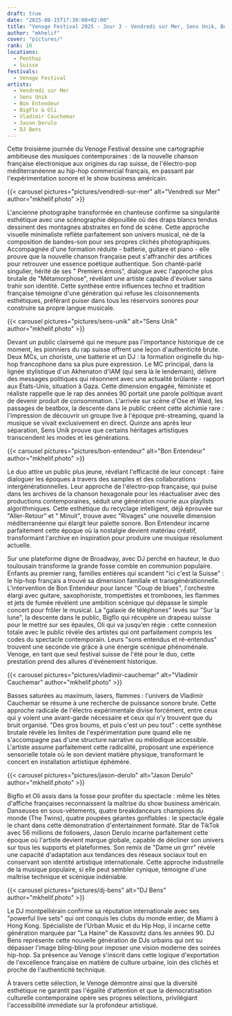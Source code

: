 ```yaml
---
draft: true
date: "2025-08-15T17:30:00+02:00"
title: "Venoge Festival 2025 - Jour 3 - Vendredi sur Mer, Sens Unik, Bon Entendeur, BigFlo & Oli, Vladimir Cauchemar, Jason Derulo, DJ Bens"
author: "mkhelif"
cover: "pictures/"
rank: 10
locations:
  - Penthaz
  - Suisse
festivals:
  - Venoge Festival
artists:
  - Vendredi sur Mer
  - Sens Unik
  - Bon Entendeur
  - BigFlo & Oli
  - Vladimir Cauchemar
  - Jason Derulo
  - DJ Bens
---
```


Cette troisième journée du Venoge Festival dessine une cartographie ambitieuse des musiques contemporaines : de la
nouvelle chanson française électronique aux origines du rap suisse, de l'électro-pop méditerranéenne au hip-hop
commercial français, en passant par l'expérimentation sonore et le show business américain.


{{< carousel pictures="pictures/vendredi-sur-mer" alt="Vendredi sur Mer" author="mkhelif.photo" >}}

L'ancienne photographe transformée en chanteuse confirme sa singularité esthétique avec une scénographie dépouillée où
des draps blancs tendus dessinent des montagnes abstraites en fond de scène. Cette approche visuelle minimaliste reflète
parfaitement son univers musical, né de la composition de bandes-son pour ses propres clichés photographiques.
Accompagnée d'une formation réduite - batterie, guitare et piano - elle prouve que la nouvelle chanson française peut
s'affranchir des artifices pour retrouver une essence poétique authentique. Son chanté-parlé singulier, hérité de ses "
Premiers émois", dialogue avec l'approche plus brutale de "Métamorphose", révélant une artiste capable d'évoluer sans
trahir son identité. Cette synthèse entre influences techno et tradition française témoigne d'une génération qui refuse
les cloisonnements esthétiques, préférant puiser dans tous les réservoirs sonores pour construire sa propre langue
musicale.


{{< carousel pictures="pictures/sens-unik" alt="Sens Unik" author="mkhelif.photo" >}}

Devant un public clairsemé qui ne mesure pas l'importance historique de ce moment, les pionniers du rap suisse offrent
une leçon d'authenticité brute. Deux MCs, un choriste, une batterie et un DJ : la formation originelle du hip-hop
francophone dans sa plus pure expression. Le MC principal, dans la lignée stylistique d'un Akhenaton d'IAM (qui sera là
le lendemain), délivre des messages politiques qui résonnent avec une actualité brûlante - rapport aux États-Unis,
situation à Gaza. Cette dimension engagée, féministe et réaliste rappelle que le rap des années 90 portait une parole
politique avant de devenir produit de consommation. L'arrivée sur scène d'Ose et Waid, les passages de beatbox, la
descente dans le public créent cette alchimie rare : l'impression de découvrir un groupe live à l'époque pré-streaming,
quand la musique se vivait exclusivement en direct. Quinze ans après leur séparation, Sens Unik prouve que certains
héritages artistiques transcendent les modes et les générations.


{{< carousel pictures="pictures/bon-entendeur" alt="Bon Entendeur" author="mkhelif.photo" >}}

Le duo attire un public plus jeune, révélant l'efficacité de leur concept : faire dialoguer les époques à travers des
samples et des collaborations intergénérationnelles. Leur approche de l'électro-pop française, qui puise dans les
archives de la chanson hexagonale pour les réactualiser avec des productions contemporaines, séduit une génération
nourrie aux playlists algorithmiques. Cette esthétique du recyclage intelligent, déjà éprouvée sur "Aller-Retour" et "
Minuit", trouve avec "Rivages" une nouvelle dimension méditerranéenne qui élargit leur palette sonore. Bon Entendeur
incarne parfaitement cette époque où la nostalgie devient matériau créatif, transformant l'archive en inspiration pour
produire une musique résolument actuelle.


Sur une plateforme digne de Broadway, avec DJ perché en hauteur, le duo toulousain transforme la grande fosse comble en
communion populaire. Enfants au premier rang, familles entières qui scandent "ici c'est la Suisse" : le hip-hop français
a trouvé sa dimension familiale et transgénérationnelle. L'intervention de Bon Entendeur pour lancer "Coup de blues",
l'orchestre élargi avec guitare, saxophoniste, trompettistes et trombones, les flammes et jets de fumée révèlent une
ambition scénique qui dépasse le simple concert pour frôler le musical. La "galaxie de téléphones" levés sur "Sur la
lune", la descente dans le public, Bigflo qui récupère un drapeau suisse pour le mettre sur ses épaules, Oli qui va
jusqu'en régie : cette connexion totale avec le public révèle des artistes qui ont parfaitement compris les codes du
spectacle contemporain. Leurs "sons entendus et ré-entendus" trouvent une seconde vie grâce à une énergie scénique
phénoménale. Venoge, en tant que seul festival suisse de l'été pour le duo, cette prestation prend des allures
d'événement historique.


{{< carousel pictures="pictures/vladimir-cauchemar" alt="Vladimir Cauchemar" author="mkhelif.photo" >}}

Basses saturées au maximum, lasers, flammes : l'univers de Vladimir Cauchemar se résume à une recherche de puissance
sonore brute. Cette approche radicale de l'électro expérimentale divise forcément, entre ceux qui y voient une
avant-garde nécessaire et ceux qui n'y trouvent que du bruit organisé. "Des gros boums, et puis c'est un peu tout" :
cette synthèse brutale révèle les limites de l'expérimentation pure quand elle ne s'accompagne pas d'une structure
narrative ou mélodique accessible. L'artiste assume parfaitement cette radicalité, proposant une expérience sensorielle
totale où le son devient matière physique, transformant le concert en installation artistique éphémère.


{{< carousel pictures="pictures/jason-derulo" alt="Jason Derulo" author="mkhelif.photo" >}}

Bigflo et Oli assis dans la fosse pour profiter du spectacle : même les têtes d'affiche françaises reconnaissent la
maîtrise du show business américain. Danseuses en sous-vêtements, quatre breakdanceurs champions du monde (The Twins),
quatre poupées géantes gonflables : le spectacle égale le chant dans cette démonstration d'entertainment formaté. Star
de TikTok avec 56 millions de followers, Jason Derulo incarne parfaitement cette époque où l'artiste devient marque
globale, capable de décliner son univers sur tous les supports et plateformes. Son remix de "Dame un grrr" révèle une
capacité d'adaptation aux tendances des réseaux sociaux tout en conservant son identité artistique internationale. Cette
approche industrielle de la musique populaire, si elle peut sembler cynique, témoigne d'une maîtrise technique et
scénique indéniable.


{{< carousel pictures="pictures/dj-bens" alt="DJ Bens" author="mkhelif.photo" >}}

Le DJ montpelliérain confirme sa réputation internationale avec ses "powerful live sets" qui ont conquis les clubs du
monde entier, de Miami à Hong Kong. Spécialiste de l'Urban Music et du Hip Hop, il incarne cette génération marquée
par "La Haine" de Kassovitz dans les années 90. DJ Bens représente cette nouvelle génération de DJs urbains qui ont su
dépasser l'image bling-bling pour imposer une vision moderne des soirées hip-hop. Sa présence au Venoge s'inscrit dans
cette logique d'exportation de l'excellence française en matière de culture urbaine, loin des clichés et proche de
l'authenticité technique.

À travers cette sélection, le Venoge démontre ainsi que la diversité esthétique ne garantit pas l'égalité d'attention et
que la démocratisation culturelle contemporaine opère ses propres sélections, privilégiant l'accessibilité immédiate sur
la profondeur artistique.

